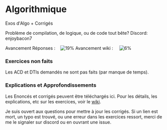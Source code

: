# Algorithmique
Exos d'Algo + Corrigés

Problème de compilation, de logique, ou de code tout bête?
Discord: enjoybacon7

Avancement Réponses : &nbsp;&nbsp; ![19%](https://progress-bar.dev/19)
Avancement wiki : &nbsp;&nbsp;&nbsp; ![6%](https://progress-bar.dev/6)
<!-- 23/120 -->
<!-- 8/120 -->

### Exercices non faits

Les ACD et DTIs demandés ne sont pas faits (par manque de temps).

### Explications et Approfondissements

Les Enoncés et corrigés peuvent être téléchargés ici. Pour les détails, les explications, etc sur les exercices, voir le [wiki](https://github.com/EnjoyBacon7/Algorithmique/wiki/Algorithmique).

Je suis ouvert aux questions pour mettre à jour les corrigés. Si un lien est mort, un typo est trouvé, ou une erreur dans les exercices ressort, merci de me le signaler sur discord ou en ouvrant une issue.